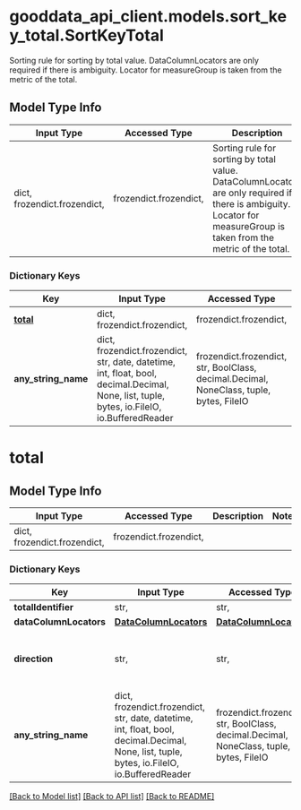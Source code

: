 # gooddata_api_client.models.sort_key_total.SortKeyTotal

Sorting rule for sorting by total value. DataColumnLocators are only required if there is ambiguity. Locator for measureGroup is taken from the metric of the total.

## Model Type Info
Input Type | Accessed Type | Description | Notes
------------ | ------------- | ------------- | -------------
dict, frozendict.frozendict,  | frozendict.frozendict,  | Sorting rule for sorting by total value. DataColumnLocators are only required if there is ambiguity. Locator for measureGroup is taken from the metric of the total. | 

### Dictionary Keys
Key | Input Type | Accessed Type | Description | Notes
------------ | ------------- | ------------- | ------------- | -------------
**[total](#total)** | dict, frozendict.frozendict,  | frozendict.frozendict,  |  | 
**any_string_name** | dict, frozendict.frozendict, str, date, datetime, int, float, bool, decimal.Decimal, None, list, tuple, bytes, io.FileIO, io.BufferedReader | frozendict.frozendict, str, BoolClass, decimal.Decimal, NoneClass, tuple, bytes, FileIO | any string name can be used but the value must be the correct type | [optional]

# total

## Model Type Info
Input Type | Accessed Type | Description | Notes
------------ | ------------- | ------------- | -------------
dict, frozendict.frozendict,  | frozendict.frozendict,  |  | 

### Dictionary Keys
Key | Input Type | Accessed Type | Description | Notes
------------ | ------------- | ------------- | ------------- | -------------
**totalIdentifier** | str,  | str,  |  | 
**dataColumnLocators** | [**DataColumnLocators**](DataColumnLocators.md) | [**DataColumnLocators**](DataColumnLocators.md) |  | [optional] 
**direction** | str,  | str,  | Sorting elements - ascending/descending order. | [optional] must be one of ["ASC", "DESC", ] 
**any_string_name** | dict, frozendict.frozendict, str, date, datetime, int, float, bool, decimal.Decimal, None, list, tuple, bytes, io.FileIO, io.BufferedReader | frozendict.frozendict, str, BoolClass, decimal.Decimal, NoneClass, tuple, bytes, FileIO | any string name can be used but the value must be the correct type | [optional]

[[Back to Model list]](../../README.md#documentation-for-models) [[Back to API list]](../../README.md#documentation-for-api-endpoints) [[Back to README]](../../README.md)

